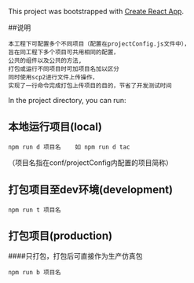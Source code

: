 This project was bootstrapped with [Create React App](https://github.com/facebook/create-react-app).

##说明
```
本工程下可配置多个不同项目（配置在projectConfig.js文件中），
旨在同工程下多个项目可共用相同的配置，
公共的组件以及公共的方法,
打包或运行不同项目时可加项目名加以区分
同时使用scp2进行文件上传操作，
实现了一行命令完成打包上传项目的目的，节省了开发测试时间
```

In the project directory, you can run:

## 本地运行项目(local)
```
npm run d 项目名    如 npm run d tac
```
（项目名指在conf/projectConfig内配置的项目简称）
## 打包项目至dev环境(development)
```
npm run t 项目名
```
## 打包项目(production)
####只打包，打包后可直接作为生产仿真包
```
npm run b 项目名
```